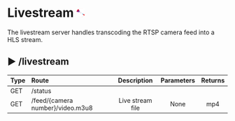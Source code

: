 # Livestream <img src="../command/frontend/res/logo.png" alt="logo" width="20"/> 

The livestream server handles transcoding the RTSP camera feed into a HLS stream.

## ▶ /livestream

|Type|Route|Description|Parameters|Returns|
| :-|:- |:-:|:-:|:-:|
|GET|/status| | | |
|GET|/feed/{camera number}/video.m3u8|Live stream file|None|mp4|